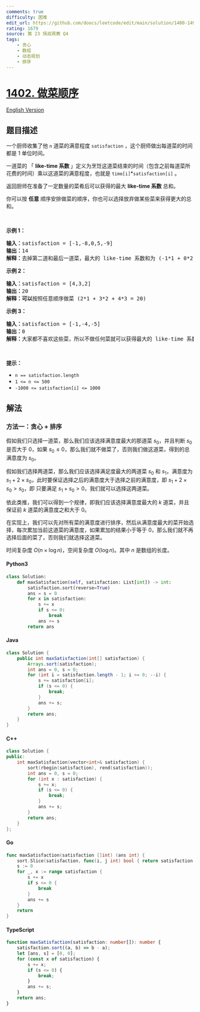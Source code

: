 ```yaml
---
comments: true
difficulty: 困难
edit_url: https://github.com/doocs/leetcode/edit/main/solution/1400-1499/1402.Reducing%20Dishes/README.md
rating: 1679
source: 第 23 场双周赛 Q4
tags:
    - 贪心
    - 数组
    - 动态规划
    - 排序
---
```


<!-- problem:start -->

# [1402. 做菜顺序](https://leetcode.cn/problems/reducing-dishes)

[English Version](/solution/1400-1499/1402.Reducing%20Dishes/README_EN.md)

## 题目描述

<!-- description:start -->

<p>一个厨师收集了他&nbsp;<code>n</code>&nbsp;道菜的满意程度&nbsp;<code>satisfaction</code>&nbsp;，这个厨师做出每道菜的时间都是 1 单位时间。</p>

<p>一道菜的 「&nbsp;<strong>like-time 系数&nbsp;</strong>」定义为烹饪这道菜结束的时间（包含之前每道菜所花费的时间）乘以这道菜的满意程度，也就是&nbsp;<code>time[i]</code>*<code>satisfaction[i]</code>&nbsp;。</p>

<p>返回厨师在准备了一定数量的菜肴后可以获得的最大 <strong>like-time 系数</strong> 总和。</p>

<p>你可以按&nbsp;<strong>任意</strong>&nbsp;顺序安排做菜的顺序，你也可以选择放弃做某些菜来获得更大的总和。</p>

<p>&nbsp;</p>

<p><strong>示例 1：</strong></p>

<pre>
<strong>输入：</strong>satisfaction = [-1,-8,0,5,-9]
<strong>输出：</strong>14
<strong>解释：</strong>去掉第二道和最后一道菜，最大的 like-time 系数和为 (-1*1 + 0*2 + 5*3 = 14) 。每道菜都需要花费 1 单位时间完成。</pre>

<p><strong>示例 2：</strong></p>

<pre>
<strong>输入：</strong>satisfaction = [4,3,2]
<strong>输出：</strong>20
<strong>解释：可以</strong>按照任意顺序做菜 (2*1 + 3*2 + 4*3 = 20)
</pre>

<p><strong>示例 3：</strong></p>

<pre>
<strong>输入：</strong>satisfaction = [-1,-4,-5]
<strong>输出：</strong>0
<strong>解释：</strong>大家都不喜欢这些菜，所以不做任何菜就可以获得最大的 like-time 系数。
</pre>

<p>&nbsp;</p>

<p><strong>提示：</strong></p>

<ul>
	<li><code>n == satisfaction.length</code></li>
	<li><code>1 &lt;= n &lt;= 500</code></li>
	<li><code>-1000 &lt;= satisfaction[i] &lt;= 1000</code></li>
</ul>

<!-- description:end -->

## 解法

<!-- solution:start -->

### 方法一：贪心 + 排序

假如我们只选择一道菜，那么我们应该选择满意度最大的那道菜 $s_0$，并且判断 $s_0$ 是否大于 0，如果 $s_0 \leq 0$，那么我们就不做菜了，否则我们做这道菜，得到的总满意度为 $s_0$。

假如我们选择两道菜，那么我们应该选择满足度最大的两道菜 $s_0$ 和 $s_1$，满意度为 $s_1 + 2 \times s_0$，此时要保证选择之后的满意度大于选择之前的满意度，即 $s_1 + 2 \times s_0 > s_0$，即 只要满足 $s_1 + s_0 > 0$，我们就可以选择这两道菜。

依此类推，我们可以得到一个规律，即我们应该选择满意度最大的 $k$ 道菜，并且保证前 $k$ 道菜的满意度之和大于 $0$。

在实现上，我们可以先对所有菜的满意度进行排序，然后从满意度最大的菜开始选择，每次累加当前这道菜的满意度，如果累加的结果小于等于 $0$，那么我们就不再选择后面的菜了，否则我们就选择这道菜。

时间复杂度 $O(n \times \log n)$，空间复杂度 $O(\log n)$。其中 $n$ 是数组的长度。

<!-- tabs:start -->

#### Python3

```python
class Solution:
    def maxSatisfaction(self, satisfaction: List[int]) -> int:
        satisfaction.sort(reverse=True)
        ans = s = 0
        for x in satisfaction:
            s += x
            if s <= 0:
                break
            ans += s
        return ans
```

#### Java

```java
class Solution {
    public int maxSatisfaction(int[] satisfaction) {
        Arrays.sort(satisfaction);
        int ans = 0, s = 0;
        for (int i = satisfaction.length - 1; i >= 0; --i) {
            s += satisfaction[i];
            if (s <= 0) {
                break;
            }
            ans += s;
        }
        return ans;
    }
}
```

#### C++

```cpp
class Solution {
public:
    int maxSatisfaction(vector<int>& satisfaction) {
        sort(rbegin(satisfaction), rend(satisfaction));
        int ans = 0, s = 0;
        for (int x : satisfaction) {
            s += x;
            if (s <= 0) {
                break;
            }
            ans += s;
        }
        return ans;
    }
};
```

#### Go

```go
func maxSatisfaction(satisfaction []int) (ans int) {
	sort.Slice(satisfaction, func(i, j int) bool { return satisfaction[i] > satisfaction[j] })
	s := 0
	for _, x := range satisfaction {
		s += x
		if s <= 0 {
			break
		}
		ans += s
	}
	return
}
```

#### TypeScript

```ts
function maxSatisfaction(satisfaction: number[]): number {
    satisfaction.sort((a, b) => b - a);
    let [ans, s] = [0, 0];
    for (const x of satisfaction) {
        s += x;
        if (s <= 0) {
            break;
        }
        ans += s;
    }
    return ans;
}
```

<!-- tabs:end -->

<!-- solution:end -->

<!-- problem:end -->
